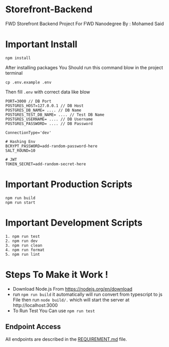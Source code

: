 # Storefront-Backend

FWD Storefront Backend Project For FWD Nanodegree
By : Mohamed Said

# Important Install

```
npm install

```

After installing packages You Should run this command blow in the project terminal

```
cp .env.example .env
```

Then fill `.env` with correct data like blow

```
PORT=3000 // DB Port
POSTGRES_HOST=127.0.0.1 // DB Host
POSTGRES_DB_NAME= .... // DB Name
POSTGRES_TEST_DB_NAME= .... // Test DB Name
POSTGRES_USERNAME= .... // DB Username
POSTGRES_PASSWORD= .... // DB Password

ConnectionType='dev'

# Hashing Env
BCRYPT_PASSWORD=add-random-password-here
SALT_ROUND=10

# JWT
TOKEN_SECRET=add-random-secret-here
```

# Important Production Scripts

```
npm run build
npm run start
```

# Important Development Scripts

```
1. npm run test
2. npm run dev
3. npm run clean
4. npm run format
5. npm run lint
```

# Steps To Make it Work !

- Download Node.js From https://nodejs.org/en/download
- run `npm run build` it automatically will run convert from typescript to js File then run `node build/.` which will start the server at http://localhost:3000
- To Run Test You Can use `npm run test`

## Endpoint Access
All endpoints are described in the [REQUIREMENT.md](REQUIREMENTS.md) file. 